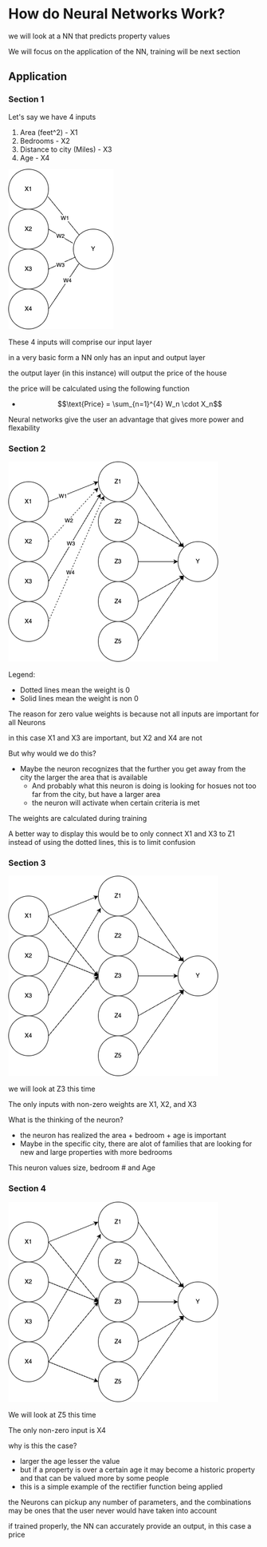 # How do Neural Networks Work?

we will look at a NN that predicts property values

We will focus on the application of the NN, training will be next section

## Application

### Section 1

Let's say we have 4 inputs

1. Area (feet^2) - X1
2. Bedrooms - X2
3. Distance to city (Miles) - X3
4. Age - X4

![How NNs Work](./NN%20Training%20How%20NNs%20Work.png)

These 4 inputs will comprise our input layer

in a very basic form a NN only has an input and output layer

the output layer (in this instance) will output the price of the house

the price will be calculated using the following function

- $$\text{Price} = \sum_{n=1}^{4} W_n \cdot X_n$$

Neural networks give the user an advantage that gives more power and flexability

### Section 2

![How NNs Work 2](./NN%20Training%20How%20NNs%20Work2.png)

Legend:

- Dotted lines mean the weight is 0
- Solid lines mean the weight is non 0

The reason for zero value weights is because not all inputs are important for all Neurons

in this case X1 and X3 are important, but X2 and X4 are not

But why would we do this?

- Maybe the neuron recognizes that the further you get away from the city the larger the area that is available
  - And probably what this neuron is doing is looking for hosues not too far from the city, but have a larger area
  - the neuron will activate when certain criteria is met

The weights are calculated during training

A better way to display this would be to only connect X1 and X3 to Z1 instead of using the dotted lines, this is to limit confusion

### Section 3

![How NNs work 3](./NN%20Training%20How%20NNs%20Work3.png)

we will look at Z3 this time

The only inputs with non-zero weights are X1, X2, and X3

What is the thinking of the neuron?

- the neuron has realized the area + bedroom + age is important
- Maybe in the specific city, there are alot of families that are looking for new and large properties with more bedrooms

This neuron values size, bedroom # and Age

### Section 4

![NN Training How NNs Work4](./NN%20Training%20How%20NNs%20Work4.png)

We will look at Z5 this time

The only non-zero input is X4

why is this the case?

- larger the age lesser the value
- but if a property is over a certain age it may become a historic property and that can be valued more by some people
- this is a simple example of the rectifier function being applied

the Neurons can pickup any number of parameters, and the combinations may be ones that the user never would have taken into account

if trained properly, the NN can accurately provide an output, in this case a price

